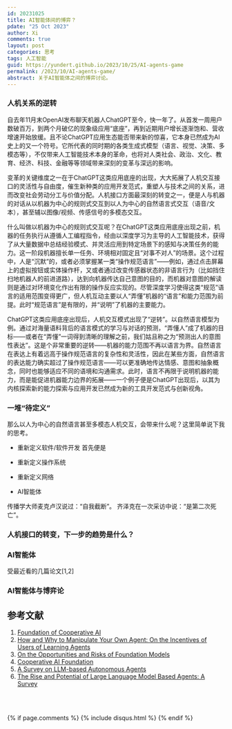```yaml
---
id: 20231025
title: AI智能体间的博弈？
pdate: "25 Oct 2023"
author: Xi
comments: true
layout: post
categories: 思考
tags: 人工智能
guid: https://yundert.github.io/2023/10/25/AI-agents-game
permalink: /2023/10/AI-agents-game/
abstract: 关于AI智能体之间的博弈讨论。
---
```


### 人机关系的逆转

自去年11月末OpenAI发布聊天机器人ChatGPT至今，快一年了。从首发一周用户数破百万，到两个月破亿的现象级应用“底座”，再到近期用户增长逐渐饱和、营收增速开始放缓。且不论ChatGPT应用生态能否带来新的惊喜，它本身已然成为AI史上的又一个符号。它所代表的同时期的各类生成式模型（语言、视觉、决策、多模态等），不仅带来人工智能技术本身的革命，也将对人类社会、政治、文化、教育、经济、科技、金融等等领域带来深刻的变革与深远的影响。

变革的关键维度之一在于ChatGPT这类应用底座的出现，大大拓展了人机交互接口的灵活性与自由度，催生新种类的应用开发范式，重塑人与技术之间的关系，进而改变社会劳动分工与价值分配。人机接口方面最深刻的转变之一，便是人与机器的对话从以机器为中心的规则式交互到以人为中心的自然语言式交互（语音/文本），甚至辅以图像/视频、传感信号的多模态交互。

什么叫做以机器为中心的规则式交互呢？在ChatGPT这类应用底座出现之前，机器的任务执行从遵循人工编程指令，经由以深度学习为主导的人工智能技术，获得了从大量数据中总结经验模式、并灵活应用到特定场景下的感知与决策任务的能力。这一阶段机器擅长单一任务、环境相对固定且“对事不对人”的场景。这个过程中，人是“沉默”的，或者必须掌握某一类“操作规范语言”——例如，通过点击屏幕上的虚拟按钮或实体操作杆，又或者通过改变传感器状态的非语言行为（比如挡住扫地机器人的前进道路），达到向机器传达自己意图的目的，而机器对意图的解读则是通过对环境变化作出有限的操作反应实现的。尽管深度学习使得这类“规范”语言的适用范围变得更广，但人机互动主要以人“弄懂”机器的“语言”和能力范围为前提。此时“规范语言”是有限的，并“说明”了机器的主要能力。

ChatGPT这类应用底座出现后，人机交互模式出现了“逆转”。以自然语言模型为例。通过对海量语料背后的语言模式的学习与对话的预测，“弄懂人”成了机器的目标——或者在“弄懂”一词得到清晰的理解之前，我们姑且称之为“预测出人的意图性表达”。这是个非常重要的逆转——机器的能力范围不再以语言为界。自然语言在表达上有着远高于操作规范语言的复杂性和灵活性，因此在某些方面，自然语言的表达能力确实超过了操作规范语言——可以更准确地传达情感、意图和抽象概念，同时也能够适应不同的语境和沟通需求。此时，语言不再限于说明机器的能力，而是能促进机器能力边界的拓展——一个例子便是ChatGPT出现后，以其为内核探索新的能力探索与应用开发已然成为新的工具开发范式与创新视角。

### 一堆“待定义”

那么以人为中心的自然语言甚至多模态人机交互，会带来什么呢？这里简单说下我的思考。

- 重新定义软件/软件开发
首先便是

- 重新定义操作系统

- 重新定义网络

- AI智能体


传播学大师麦克卢汉说过：“自我截断”。
齐泽克在一次采访中说：“是第二次死亡”。


### 人机接口的转变，下一步的趋势是什么？


### AI智能体

受最近看的几篇论文[1,2]




### AI智能体与博弈论


## 参考文献

1. [Foundation of Cooperative AI](https://ojs.aaai.org/index.php/AAAI/article/view/26791)
2. [How and Why to Manipulate Your Own Agent: On the Incentives of Users of Learning Agents](https://arxiv.org/abs/2112.07640)
3. [On the Opportunities and Risks of Foundation Models](https://fsi.stanford.edu/publication/opportunities-and-risks-foundation-models)
4. [Cooperative AI Foundation](https://www.cooperativeai.com/)
5. [A Survey on LLM-based Autonomous Agents](https://github.com/Paitesanshi/LLM-Agent-Survey)
6. [The Rise and Potential of Large Language Model Based Agents: A Survey](https://github.com/WooooDyy/LLM-Agent-Paper-List)


<br><br>




<script>
(function(){
        var elems = document.getElementsByClassName("view");
        elems[elems.length-1].remove();})();
</script>
{% if page.comments %}
    {% include disqus.html %}
{% endif %}